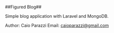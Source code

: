 ##Figured Blog##

Simple blog application with Laravel and MongoDB.

Author: Caio Parazzi
Email: caioparazzi@gmail.com
